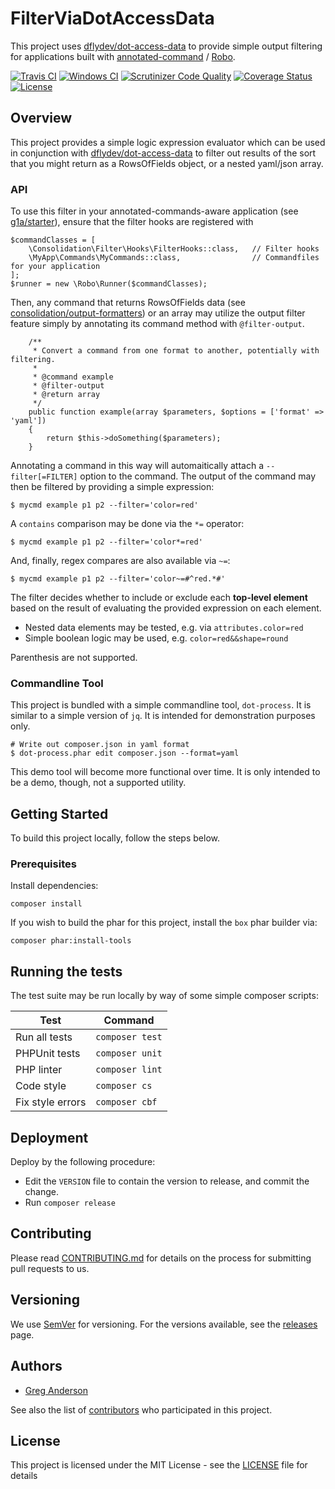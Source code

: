 # FilterViaDotAccessData

This project uses [dflydev/dot-access-data](https://github.com/dflydev/dot-access-data) to provide simple output filtering for applications built with [annotated-command](https://github.com/consolidation/annotated-command) / [Robo](https://github.com/consolidation/robo).

[![Travis CI](https://travis-ci.org/consolidation/filter-via-dot-access-data.svg?branch=master)](https://travis-ci.org/consolidation/filter-via-dot-access-data)
[![Windows CI](https://ci.appveyor.com/api/projects/status/o37b8kff7ai4yyer?svg=true)](https://ci.appveyor.com/project/greg-1-anderson/filter-via-dot-access-data)
[![Scrutinizer Code Quality](https://scrutinizer-ci.com/g/consolidation/filter-via-dot-access-data/badges/quality-score.png?b=master)](https://scrutinizer-ci.com/g/consolidation/filter-via-dot-access-data/?branch=master)
[![Coverage Status](https://coveralls.io/repos/github/consolidation/filter-via-dot-access-data/badge.svg?branch=master)](https://coveralls.io/github/consolidation/filter-via-dot-access-data?branch=master) 
[![License](https://img.shields.io/badge/license-MIT-408677.svg)](LICENSE)

## Overview

This project provides a simple logic expression evaluator which can be used in conjunction with [dflydev/dot-access-data](https://github.com/dflydev/dot-access-data) to filter out results of the sort that you might return as a RowsOfFields object, or a nested yaml/json array.

### API

To use this filter in your annotated-commands-aware application (see [g1a/starter](https://github.com/g1a/starter)), ensure that the filter hooks are registered with 
```
$commandClasses = [ 
    \Consolidation\Filter\Hooks\FilterHooks::class,   // Filter hooks
    \MyApp\Commands\MyCommands::class,                // Commandfiles for your application
];
$runner = new \Robo\Runner($commandClasses);
```
Then, any command that returns RowsOfFields data (see [consolidation/output-formatters](https://github.com/consolidation/output-formatters)) or an array may utilize the output filter feature simply by annotating its command method with `@filter-output`.
```
    /**
     * Convert a command from one format to another, potentially with filtering.
     *
     * @command example
     * @filter-output
     * @return array
     */
    public function example(array $parameters, $options = ['format' => 'yaml'])
    {
        return $this->doSomething($parameters);
    }
```
Annotating a command in this way will automaitically attach a `--filter[=FILTER]` option to the command. The output of the command may then be filtered by providing a simple expression:
```
$ mycmd example p1 p2 --filter='color=red'
```
A `contains` comparison may be done via the `*=` operator:
```
$ mycmd example p1 p2 --filter='color*=red'
```
And, finally, regex compares are also available via `~=`:
```
$ mycmd example p1 p2 --filter='color~=#^red.*#'
```
The filter decides whether to include or exclude each **top-level element** based on the result of evaluating the provided expression on each element.

- Nested data elements may be tested, e.g. via `attributes.color=red`
- Simple boolean logic may be used, e.g. `color=red&&shape=round`

Parenthesis are not supported.

### Commandline Tool

This project is bundled with a simple commandline tool, `dot-process`. It is similar to a simple version of `jq`. It is intended for demonstration purposes only.
```
# Write out composer.json in yaml format
$ dot-process.phar edit composer.json --format=yaml
```
This demo tool will become more functional over time. It is only intended to be a demo, though, not a supported utility.

## Getting Started

To build this project locally, follow the steps below.

### Prerequisites

Install dependencies:

```
composer install
```

If you wish to build the phar for this project, install the `box` phar builder via:

```
composer phar:install-tools
```

## Running the tests

The test suite may be run locally by way of some simple composer scripts:

| Test             | Command
| ---------------- | ---
| Run all tests    | `composer test`
| PHPUnit tests    | `composer unit`
| PHP linter       | `composer lint`
| Code style       | `composer cs`     
| Fix style errors | `composer cbf`


## Deployment

Deploy by the following procedure:

- Edit the `VERSION` file to contain the version to release, and commit the change.
- Run `composer release`

## Contributing

Please read [CONTRIBUTING.md](CONTRIBUTING.md) for details on the process for submitting pull requests to us.

## Versioning

We use [SemVer](http://semver.org/) for versioning. For the versions available, see the [releases](https://github.com/consolidation/filter-via-dot-access-data/releases) page.

## Authors

* [Greg Anderson](https://github.com/greg-1-anderson)

See also the list of [contributors](https://github.com/consolidation/filter-via-dot-access-data/contributors) who participated in this project.

## License

This project is licensed under the MIT License - see the [LICENSE](LICENSE) file for details
